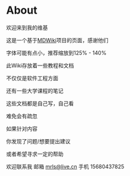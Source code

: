 # About

欢迎来到我的维基

这是一个基于[MDWiki](http://dynalon.github.io/mdwiki)项目的页面，感谢他们

字体可能有点小，推荐缩放到125% - 140%

此Wiki存放着一些教程和文档

不仅仅是软件工程方面

还有一些大学课程的笔记

这些文档都是自己写，自己看

难免会有疏忽

如果针对内容

你发现了问题/想要提出建议

或者希望寻求一定的帮助

欢迎联系我
邮箱 <mrls@live.cn>
手机 15680437825
